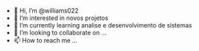 - 👋 Hi, I’m @williams022
- 👀 I’m interested in novos projetos
- 🌱 I’m currently learning analise e desenvolvimento de sistemas 
- 💞️ I’m looking to collaborate on ...
- 📫 How to reach me ...

<!---
williams022/williams022 is a ✨ special ✨ repository because its `README.md` (this file) appears on your GitHub profile.
You can click the Preview link to take a look at your changes.
--->
